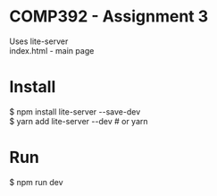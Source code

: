 # COMP392 - Assignment 3
Uses lite-server
<br/>
index.html - main page
# Install
$ npm install lite-server --save-dev
<br/>
$ yarn add lite-server --dev # or yarn
# Run
$ npm run dev
